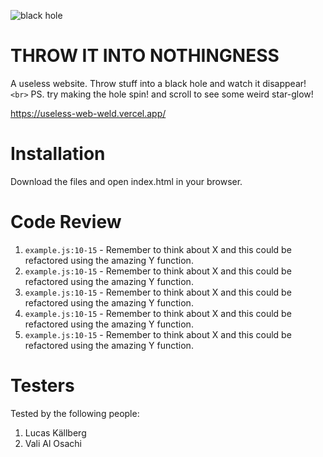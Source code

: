 ![black hole](https://media.giphy.com/media/3og0IFrHkIglEOg8Ba/giphy.gif)

# THROW IT INTO NOTHINGNESS

A useless website. Throw stuff into a black hole and watch it disappear! `<br>`
PS. try making the hole spin! and scroll to see some weird star-glow!

https://useless-web-weld.vercel.app/

# Installation

Download the files and open index.html in your browser.

# Code Review

1. `example.js:10-15` - Remember to think about X and this could be refactored using the amazing Y function.
1. `example.js:10-15` - Remember to think about X and this could be refactored using the amazing Y function.
1. `example.js:10-15` - Remember to think about X and this could be refactored using the amazing Y function.
1. `example.js:10-15` - Remember to think about X and this could be refactored using the amazing Y function.
1. `example.js:10-15` - Remember to think about X and this could be refactored using the amazing Y function.

# Testers

Tested by the following people:

1. Lucas Källberg
2. Vali Al Osachi
